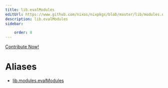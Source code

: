```yaml
---
title: lib.evalModules
editUrl: https://www.github.com/nixos/nixpkgs/blob/master/lib/modules.nix#L75C17
description: lib.evalModules
sidebar:

    order: 8
---
```


<a href="https://www.github.com/nixos/nixpkgs/blob/master/lib/modules.nix#L75C17">Contribute Now!</a>


# Aliases

- [lib.modules.evalModules](reference/lib/modules/lib-modules-evalModules)


